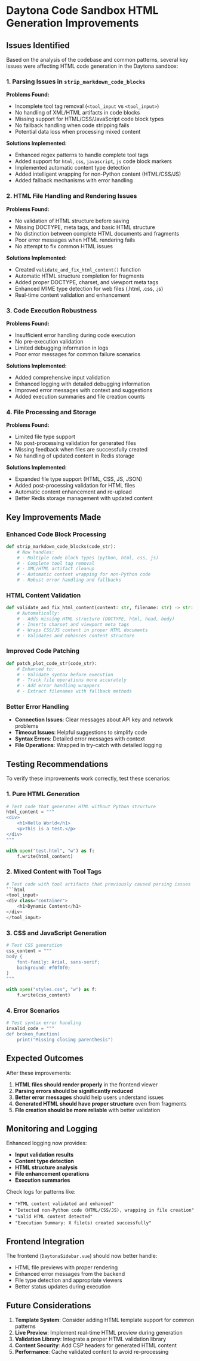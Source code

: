 # Daytona Code Sandbox HTML Generation Improvements

## Issues Identified

Based on the analysis of the codebase and common patterns, several key issues were affecting HTML code generation in the Daytona sandbox:

### 1. **Parsing Issues in `strip_markdown_code_blocks`**

**Problems Found:**
- Incomplete tool tag removal (`<tool_input` vs `<tool_input>`)
- No handling of XML/HTML artifacts in code blocks
- Missing support for HTML/CSS/JavaScript code block types
- No fallback handling when code stripping fails
- Potential data loss when processing mixed content

**Solutions Implemented:**
- Enhanced regex patterns to handle complete tool tags
- Added support for `html`, `css`, `javascript`, `js` code block markers
- Implemented automatic content type detection
- Added intelligent wrapping for non-Python content (HTML/CSS/JS)
- Added fallback mechanisms with error handling

### 2. **HTML File Handling and Rendering Issues**

**Problems Found:**
- No validation of HTML structure before saving
- Missing DOCTYPE, meta tags, and basic HTML structure
- No distinction between complete HTML documents and fragments
- Poor error messages when HTML rendering fails
- No attempt to fix common HTML issues

**Solutions Implemented:**
- Created `validate_and_fix_html_content()` function
- Automatic HTML structure completion for fragments
- Added proper DOCTYPE, charset, and viewport meta tags
- Enhanced MIME type detection for web files (.html, .css, .js)
- Real-time content validation and enhancement

### 3. **Code Execution Robustness**

**Problems Found:**
- Insufficient error handling during code execution
- No pre-execution validation
- Limited debugging information in logs
- Poor error messages for common failure scenarios

**Solutions Implemented:**
- Added comprehensive input validation
- Enhanced logging with detailed debugging information
- Improved error messages with context and suggestions
- Added execution summaries and file creation counts

### 4. **File Processing and Storage**

**Problems Found:**
- Limited file type support
- No post-processing validation for generated files
- Missing feedback when files are successfully created
- No handling of updated content in Redis storage

**Solutions Implemented:**
- Expanded file type support (HTML, CSS, JS, JSON)
- Added post-processing validation for HTML files
- Automatic content enhancement and re-upload
- Better Redis storage management with updated content

## Key Improvements Made

### Enhanced Code Block Processing

```python
def strip_markdown_code_blocks(code_str):
    # Now handles:
    # - Multiple code block types (python, html, css, js)
    # - Complete tool tag removal
    # - XML/HTML artifact cleanup
    # - Automatic content wrapping for non-Python code
    # - Robust error handling and fallbacks
```

### HTML Content Validation

```python
def validate_and_fix_html_content(content: str, filename: str) -> str:
    # Automatically:
    # - Adds missing HTML structure (DOCTYPE, html, head, body)
    # - Inserts charset and viewport meta tags
    # - Wraps CSS/JS content in proper HTML documents
    # - Validates and enhances content structure
```

### Improved Code Patching

```python
def patch_plot_code_str(code_str):
    # Enhanced to:
    # - Validate syntax before execution
    # - Track file operations more accurately
    # - Add error handling wrappers
    # - Extract filenames with fallback methods
```

### Better Error Handling

- **Connection Issues**: Clear messages about API key and network problems
- **Timeout Issues**: Helpful suggestions to simplify code
- **Syntax Errors**: Detailed error messages with context
- **File Operations**: Wrapped in try-catch with detailed logging

## Testing Recommendations

To verify these improvements work correctly, test these scenarios:

### 1. **Pure HTML Generation**
```python
# Test code that generates HTML without Python structure
html_content = """
<div>
    <h1>Hello World</h1>
    <p>This is a test.</p>
</div>
"""

with open("test.html", "w") as f:
    f.write(html_content)
```

### 2. **Mixed Content with Tool Tags**
```python
# Test code with tool artifacts that previously caused parsing issues
```html
<tool_input>
<div class="container">
    <h1>Dynamic Content</h1>
</div>
</tool_input>
```

### 3. **CSS and JavaScript Generation**
```python
# Test CSS generation
css_content = """
body { 
    font-family: Arial, sans-serif; 
    background: #f0f0f0; 
}
"""

with open("styles.css", "w") as f:
    f.write(css_content)
```

### 4. **Error Scenarios**
```python
# Test syntax error handling
invalid_code = """
def broken_function(
    print("Missing closing parenthesis")
```

## Expected Outcomes

After these improvements:

1. **HTML files should render properly** in the frontend viewer
2. **Parsing errors should be significantly reduced**
3. **Better error messages** should help users understand issues
4. **Generated HTML should have proper structure** even from fragments
5. **File creation should be more reliable** with better validation

## Monitoring and Logging

Enhanced logging now provides:
- **Input validation results**
- **Content type detection**
- **HTML structure analysis**
- **File enhancement operations**
- **Execution summaries**

Check logs for patterns like:
- `"HTML content validated and enhanced"`
- `"Detected non-Python code (HTML/CSS/JS), wrapping in file creation"`
- `"Valid HTML content detected"`
- `"Execution Summary: X file(s) created successfully"`

## Frontend Integration

The frontend (`DaytonaSidebar.vue`) should now better handle:
- HTML file previews with proper rendering
- Enhanced error messages from the backend
- File type detection and appropriate viewers
- Better status updates during execution

## Future Considerations

1. **Template System**: Consider adding HTML template support for common patterns
2. **Live Preview**: Implement real-time HTML preview during generation
3. **Validation Library**: Integrate a proper HTML validation library
4. **Content Security**: Add CSP headers for generated HTML content
5. **Performance**: Cache validated content to avoid re-processing 